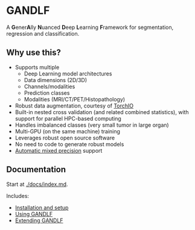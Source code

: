 # GANDLF

A **G**ener**A**lly **N**uanced **D**eep **L**earning **F**ramework for segmentation, regression and classification.

## Why use this?

- Supports multiple
  - Deep Learning model architectures
  - Data dimensions (2D/3D)
  - Channels/modalities 
  - Prediction classes
  - Modalities (MRI/CT/PET/Histopathology)
- Robust data augmentation, courtesy of [TorchIO](https://github.com/fepegar/torchio/)  
- Built-in nested cross validation (and related combined statistics), with support for parallel HPC-based computing
- Handles imbalanced classes (very small tumor in large organ)
- Multi-GPU (on the same machine) training
- Leverages robust open source software
- No need to code to generate robust models
- [Automatic mixed precision](https://pytorch.org/blog/accelerating-training-on-nvidia-gpus-with-pytorch-automatic-mixed-precision/) support

## Documentation

Start at [./docs/index.md](./docs/index.md).

Includes:
- [Installation and setup](./docs/setup.md)
- [Using GANDLF](./docs/usage.md)
- [Extending GANDLF](./docs/extending.md)
